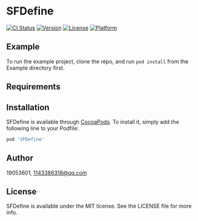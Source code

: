 # SFDefine

[![CI Status](https://img.shields.io/travis/19053601/SFDefine.svg?style=flat)](https://travis-ci.org/19053601/SFDefine)
[![Version](https://img.shields.io/cocoapods/v/SFDefine.svg?style=flat)](https://cocoapods.org/pods/SFDefine)
[![License](https://img.shields.io/cocoapods/l/SFDefine.svg?style=flat)](https://cocoapods.org/pods/SFDefine)
[![Platform](https://img.shields.io/cocoapods/p/SFDefine.svg?style=flat)](https://cocoapods.org/pods/SFDefine)

## Example

To run the example project, clone the repo, and run `pod install` from the Example directory first.

## Requirements

## Installation

SFDefine is available through [CocoaPods](https://cocoapods.org). To install
it, simply add the following line to your Podfile:

```ruby
pod 'SFDefine'
```

## Author

19053601, 1143386318@qq.com

## License

SFDefine is available under the MIT license. See the LICENSE file for more info.

